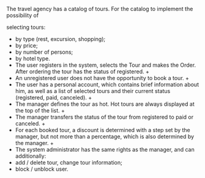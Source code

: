 The travel agency has a catalog of tours. For the catalog to implement the possibility of

selecting tours:
- by type (rest, excursion, shopping);
- by price;
- by number of persons;
- by hotel type.
- 
  The user registers in the system, selects the Tour and makes the Order. After ordering the
  tour has the status of registered. +
- 
  An unregistered user does not have the opportunity to book a tour. +
- 
  The user has a personal account, which contains brief information about him, as well as a
  list of selected tours and their current status (registered, paid, canceled). +
- 
  The manager defines the tour as hot. Hot tours are always displayed at the top of the list. +
- 
  The manager transfers the status of the tour from registered to paid or canceled. + 
- For each booked tour, a discount is determined with a step set by the manager, but not more than a
  percentage, which is also determined by the manager. +
- 
  The system administrator has the same rights as the manager, and can additionally:
- add / delete tour, change tour information;
- block / unblock user.